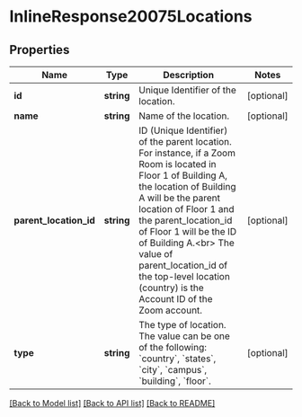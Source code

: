 # InlineResponse20075Locations

## Properties
Name | Type | Description | Notes
------------ | ------------- | ------------- | -------------
**id** | **string** | Unique Identifier of the location. | [optional] 
**name** | **string** | Name of the location. | [optional] 
**parent_location_id** | **string** | ID (Unique Identifier) of the parent location. For instance, if a Zoom Room is located in Floor 1 of Building A, the location of Building A will be the parent location of Floor 1 and the parent_location_id of Floor 1 will be the ID of Building A.&lt;br&gt; The value of parent_location_id of the top-level location (country) is the Account ID of the Zoom account. | [optional] 
**type** | **string** | The type of location. The value can be one of the following: &#x60;country&#x60;, &#x60;states&#x60;, &#x60;city&#x60;, &#x60;campus&#x60;, &#x60;building&#x60;, &#x60;floor&#x60;. | [optional] 

[[Back to Model list]](../README.md#documentation-for-models) [[Back to API list]](../README.md#documentation-for-api-endpoints) [[Back to README]](../README.md)


